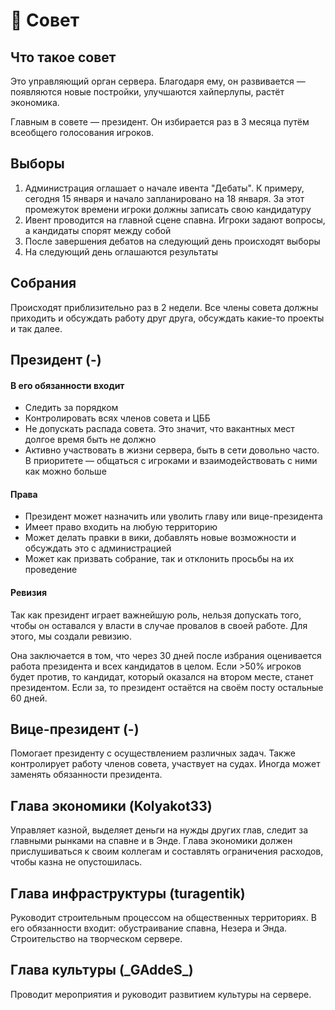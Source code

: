 # 👥 Совет

## Что такое совет

Это управляющий орган сервера. Благодаря ему, он развивается — появляются новые постройки, улучшаются хайперлупы, растёт экономика.

Главным в совете — президент. Он избирается раз в 3 месяца путём всеобщего голосования игроков.

## Выборы

1. Администрация оглашает о начале ивента "Дебаты". К примеру, сегодня 15 января и начало запланировано на 18 января. За этот промежуток времени игроки должны записать свою кандидатуру
2. Ивент проводится на главной сцене спавна. Игроки задают вопросы, а кандидаты спорят между собой
3. После завершения дебатов на следующий день происходят выборы
4. На следующий день оглашаются результаты

## Собрания

Происходят приблизительно раз в 2 недели. Все члены совета должны приходить и обсуждать работу друг друга, обсуждать какие-то проекты и так далее.

## Президент (-)

#### **В его обязанности входит**

* Следить за порядком
* Контролировать всях членов совета и ЦББ
* Не допускать распада совета. Это значит, что вакантных мест долгое время быть не должно
* Активно участвовать в жизни сервера, быть в сети довольно часто. В приоритете — общаться с игроками и взаимодействовать с ними как можно больше

#### **Права**

* Президент может назначить или уволить главу или вице-президента
* Имеет право входить на любую территорию
* Может делать правки в вики, добавлять новые возможности и обсуждать это с администрацией
* Может как призвать собрание, так и отклонить просьбы на их проведение

#### Ревизия

Так как президент играет важнейшую роль, нельзя допускать того, чтобы он оставался у власти в случае провалов в своей работе. Для этого, мы создали ревизию.

Она заключается в том, что через 30 дней после избрания оценивается работа президента и всех кандидатов в целом. Если >50% игроков будет против, то кандидат, который оказался на втором месте, станет президентом. Если за, то президент остаётся на своём посту остальные 60 дней.

## Вице-президент (-)

Помогает президенту с осуществлением различных задач. Также контролирует работу членов совета, участвует на судах. Иногда может заменять обязанности президента.

## Глава экономики (Kolyakot33)

Управляет казной, выделяет деньги на нужды других глав, следит за главными рынками на спавне и в Энде. Глава экономики должен прислушиваться к своим коллегам и составлять ограничения расходов, чтобы казна не опустошилась.

## Глава инфраструктуры (turagentik)

Руководит строительным процессом на общественных территориях. В его обязанности входит: обустраивание спавна, Незера и Энда. Строительство на творческом сервере.

## Глава культуры (\_GAddeS\_)

Проводит мероприятия и руководит развитием культуры на сервере.
